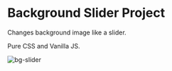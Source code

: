 # Background Slider Project

Changes background image like a slider.

Pure CSS and Vanilla JS. 

![bg-slider](bg-slider.gif)
